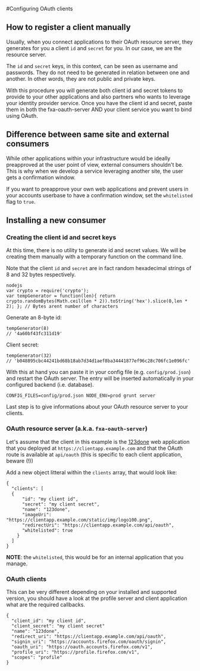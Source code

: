 #Configuring OAuth clients

## How to register a client manually

Usually, when you connect applications to their OAuth resource server, they generates for you a client `id` and `secret` for you. In our case, we are the resource server.

The `id` and `secret` keys, in this context, can be seen as username and passwords. They do not need to be generated in relation between one and another. In other words, they are not public and private keys.

With this procedure you will generate both client id and secret tokens to provide to your other applications and also partners who wants to leverage your identity provider service. Once you have the client id and secret, paste them in both the fxa-oauth-server AND your client service you want to bind using OAuth.


## Difference between same site and external consumers

While other applications within your infrastructure would be ideally preapproved at the user point of view, external consumers shouldn't be. This is why when we develop a service leveraging another site, the user gets a confirmation window.

If you want to preapprove your own web applications and prevent users in your accounts userbase to have a confirmation window, set the `whitelisted` flag to `true`.


## Installing a new consumer

### Creating the client id and secret keys

At this time, there is no utility to generate id and secret values. We will be creating them manually with a temporary function on the command line.

Note that the client `id` and `secret` are in fact random hexadecimal strings of 8 and 32 bytes respectively.

    nodejs
    var crypto = require('crypto');
    var tempGenerator = function(len){ return crypto.randomBytes(Math.ceil(len * 2)).toString('hex').slice(0,len * 2); }; // Bytes arent number of characters

Generate an 8-byte id:

    tempGenerator(8)
    // '4a60bf43fc311d19'

Client secret:

    tempGenerator(32)
    // 'b048895cbc44241bd68b18ab7d34d1aef8ba34441877ef96c28c706fc1e096fc'

With this at hand you can paste it in your config file (e.g. `config/prod.json`) and restart the OAuth server. The entry will be inserted automatically in your configured backend (i.e. database).

    CONFIG_FILES=config/prod.json NODE_ENV=prod grunt server

Last step is to give informations about your OAuth resource server to your clients.


### OAuth resource server (a.k.a. `fxa-oauth-server`)

Let's assume that the client in this example is the [123done](https://github.com/mozilla/123done) web application that you deployed at `https://clientapp.example.com` and that the OAuth route is available at `api/oauth` (this is specific to each client application, beware (!))

Add a new object litteral within the `clients` array, that would look like:

    {
      "clients": [
      {
          "id": "my client id",
          "secret": "my client secret",
          "name": "123done",
          "imageUri": "https://clientapp.example.com/static/img/logo100.png",
          "redirectUri": "https://clientapp.example.com/api/oauth",
          "whitelisted": true
        }
      ]
    }


**NOTE**:  the `whitelisted`, this would be for an internal application that you manage.


### OAuth clients

This can be very different depending on your installed and supported version, you should have a look at the profile server and client application what are the required callbacks.

    {
      "client_id": "my client id",
      "client_secret": "my client secret"
      "name": "123done",
      "redirect_uri": "https://clientapp.example.com/api/oauth",
      "signin_uri": "https://accounts.firefox.com/oauth/signin",
      "oauth_uri": "https://oauth.accounts.firefox.com/v1",
      "profile_uri": "https://profile.firefox.com/v1",
      "scopes": "profile"
    }
